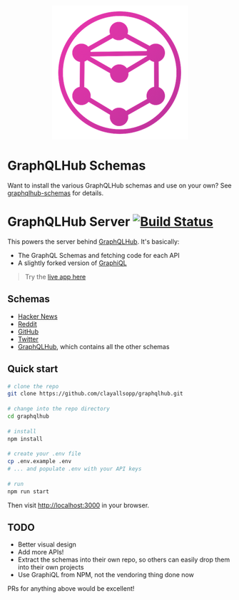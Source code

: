 <p align="center">
  <img src="public/images/graphqlhub-logo.png" alt="GraphQLHub Logo" width="305" height="300"/>
</p>

# GraphQLHub Schemas

Want to install the various GraphQLHub schemas and use on your own? See [graphqlhub-schemas](./graphqlhub-schemas) for details.

# GraphQLHub Server [![Build Status](https://travis-ci.org/clayallsopp/graphqlhub.svg)](https://travis-ci.org/clayallsopp/graphqlhub)

This powers the server behind [GraphQLHub](http://www.graphqlhub.com/). It's basically:

- The GraphQL Schemas and fetching code for each API
- A slightly forked version of [GraphiQL](https://github.com/graphql/graphiql)

> Try the [live app here](https://www.graphqlhub.com/)

## Schemas

- [Hacker News](graphqlhub-schemas/src/hn.js)
- [Reddit](graphqlhub-schemas/src/reddit.js)
- [GitHub](graphqlhub-schemas/src/github.js)
- [Twitter](graphqlhub-schemas/src/twitter.js)
- [GraphQLHub](graphqlhub-schemas/src/graphqlhub.js), which contains all the other schemas

## Quick start

```bash
# clone the repo
git clone https://github.com/clayallsopp/graphqlhub.git

# change into the repo directory
cd graphqlhub

# install
npm install

# create your .env file
cp .env.example .env
# ... and populate .env with your API keys

# run
npm run start
```

Then visit [http://localhost:3000](http://localhost:3000) in your browser.

## TODO

- Better visual design
- Add more APIs!
- Extract the schemas into their own repo, so others can easily drop them into their own projects
- Use GraphiQL from NPM, not the vendoring thing done now

PRs for anything above would be excellent!
